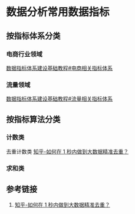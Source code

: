 # 数据分析常用数据指标


## 按指标体系分类


### 电商行业领域

[数据指标体系建设基础教程#电商相关指标体系](work/methodology/Data-Engineering/Data-Analysis/Projects/数据指标体系建设基础教程.md#电商相关指标体系)

### 流量领域

[数据指标体系建设基础教程#流量相关指标体系](work/methodology/Data-Engineering/Data-Analysis/Projects/数据指标体系建设基础教程.md#流量相关指标体系)

## 按指标算法分类


### 计数类

去重计数类
[知乎-如何在 1 秒内做到大数据精准去重？](https://zhuanlan.zhihu.com/p/84478841)


### 求和类






## 参考链接
1. [知乎-如何在 1 秒内做到大数据精准去重？](https://zhuanlan.zhihu.com/p/84478841)
